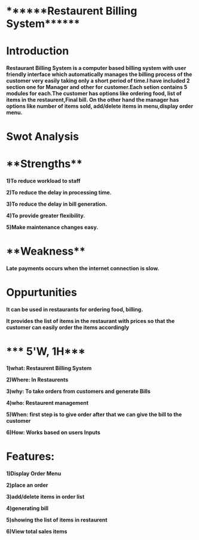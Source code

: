  <h1>                ******Restaurent Billing System******
  <h1>Introduction
  <h4>Restaurant Billing System is a computer based billing system with user friendly interface which automatically manages the billing process of the customer very easily taking only a short period of time.I have included 2 section one for Manager and other for customer.Each setion contains 5 modules for each.The customer has options like ordering food, list of items in the restaurent,Final bill. On the other hand the manager has options like number of items sold, add/delete items in menu,display order menu.
<h1>Swot Analysis
  
  <h1>**Strengths**
    
  
  <h4>1)To reduce workload to staff
   
 
    
  2)To reduce the delay in processing time.

  3)To reduce the delay in bill generation.

  4)To provide greater flexibility.  
    
 5)Make maintenance changes easy.

  <h1>**Weakness**
    
  <h4>Late payments occurs when the internet connection is slow.

 <h1>Oppurtunities
 
 <h4>It can be used in restaurants for ordering food, billing.
 
 It provides the list of items in the restaurant with prices so that the customer can easily order the items accordingly

    
  <h1>*** 5'W, 1H***
  
     
  <h4>1)what:  Restaurent Billing System
  
 
    
  2)Where: In Restaurents
    
  3)why:   To take orders from customers and generate Bills
    
  4)who:   Restaurent management
    
  5)When:  first step is to give order after that we can give the bill to the customer
    
  6)How:   Works based on users Inputs
  
  <h1> Features:
    
  
  <h4>1)Display Order Menu
    
  2)place an order
    
  3)add/delete items in order list
    
  4)generating bill
    
  5)showing the list of items in restaurent
    
  6)View total sales items
   
